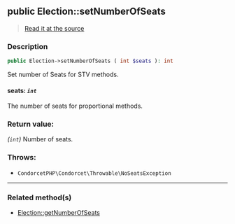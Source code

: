 ## public Election::setNumberOfSeats

> [Read it at the source](https://github.com/julien-boudry/Condorcet/blob/master/src/Election.php#L385)

### Description    

```php
public Election->setNumberOfSeats ( int $seats ): int
```

Set number of Seats for STV methods.
    

#### **seats:** *`int`*   
The number of seats for proportional methods.    


### Return value:   

*(`int`)* Number of seats.



### Throws:   

* ```CondorcetPHP\Condorcet\Throwable\NoSeatsException```

---------------------------------------

### Related method(s)      

* [Election::getNumberOfSeats](/Docs/ApiReferences/Election%20Class/public%20Election--getNumberOfSeats.md)    
